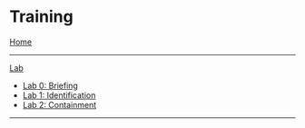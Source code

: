 # Training

[Home](index.md)
- - - -

[Lab]()

  * [Lab 0: Briefing](Lab0-Briefing.md)
  * [Lab 1: Identification](Lab1-1-Identification.md)
  * [Lab 2: Containment](Lab1-2-Containment.md)
- - - -